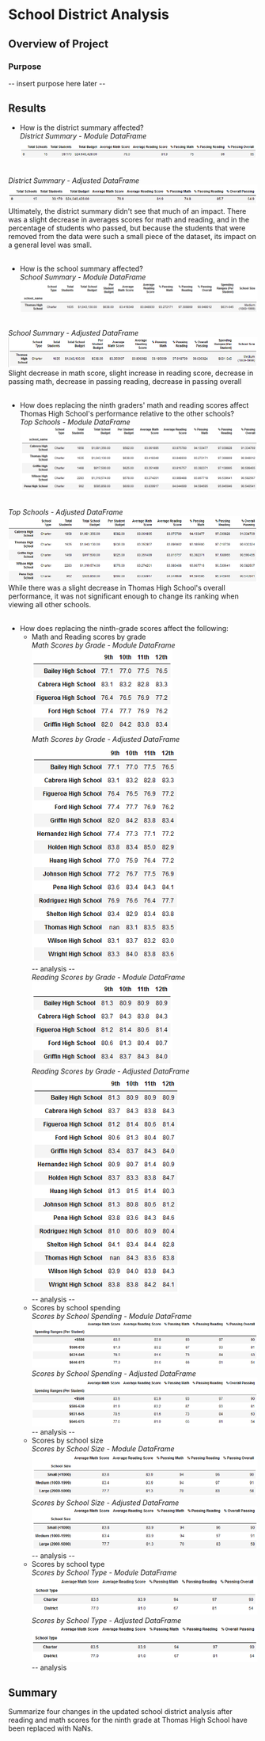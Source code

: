 # School District Analysis

## Overview of Project

### Purpose
-- insert purpose here later --

## Results

* How is the district summary affected?
<br />*District Summary - Module DataFrame*
![module_district_summary](/Resources/district_summary_df_module.PNG)

<br />*District Summary - Adjusted DataFrame*
![adjusted_district_summary](/Resources/district_summary_df_adjusted.PNG)
<br />Ultimately, the district summary didn't see that much of an impact. There was a slight decrease in averages scores for math and reading, and in the percentage of students who passed, but because the students that were removed from the data were such a small piece of the dataset, its impact on a general level was small.
<br /><br />
* How is the school summary affected?
<br />*School Summary - Module DataFrame*
![module_per_school_summary](/Resources/per_school_summary_df_module.PNG)

<br />*School Summary - Adjusted DataFrame*
![adjusted_per_school_summary](/Resources/per_school_summary_df_adjusted.PNG)
<br/>Slight decrease in math score, slight increase in reading score, decrease in passing math, decrease in passing reading, decrease in passing overall
<br /><br />
* How does replacing the ninth graders' math and reading scores affect Thomas High School's performance relative to the other schools?
<br />*Top Schools - Module DataFrame*
![module_top_schools](/Resources/top_schools_module.PNG)

<br />*Top Schools - Adjusted DataFrame*
![adjusted_top-schools](/Resources/top_schools_adjusted.PNG)
While there was a slight decrease in Thomas High School's overall performance, it was not significant enough to change its ranking when viewing all other schools.
<br /><br />
* How does replacing the ninth-grade scores affect the following:
    * Math and Reading scores by grade
    <br />*Math Scores by Grade - Module DataFrame*<br />
    ![module_math_scores_grade](/Resources/math_scores_by_grade_module.PNG)
    <br />*Math Scores by Grade - Adjusted DataFrame*<br />
    ![adjusted_math_scores_grade](/Resources/math_scores_by_grade_adjusted.PNG)
    <br /> -- analysis --
    <br />*Reading Scores by Grade - Module DataFrame*<br />
    ![module_reading_scores_grade](/Resources/reading_scores_by_grade_module.PNG)
    <br />*Reading Scores by Grade - Adjusted DataFrame*<br />
    ![module_reading_scores_grade](/Resources/reading_scores_by_grade_adjusted.PNG)
    <br /> -- analysis --
    * Scores by school spending
    <br />*Scores by School Spending - Module DataFrame*<br />
    ![module_scores_by_spending](/Resources/scores_by_spending_module.PNG)
    <br />*Scores by School Spending - Adjusted DataFrame*<br />
    ![adjusted_scores_by_spending](/Resources/scores_by_spending_adjusted.PNG)
    <br /> -- analysis --
    * Scores by school size
    <br />*Scores by School Size - Module DataFrame*<br />
    ![module_scores_by_size](/Resources/scores_by_size_module.PNG)
    <br />*Scores by School Size - Adjusted DataFrame*<br />
    ![adjusted_scores_by_size](Resources/scores_by_size_adjusted.PNG)
    <br /> -- analysis --
    * Scores by school type
    <br />*Scores by School Type - Module DataFrame*<br />
    ![module_scores_by_type](/Resources/scores_by_type_module.PNG)
    <br />*Scores by School Type - Adjusted DataFrame*<br />
    ![adjusted_scores_by_type](/Resources/scores_by_type_adjusted.PNG)
    <br /> -- analysis
    
## Summary
Summarize four changes in the updated school district analysis after reading and math scores for the ninth grade at Thomas High School have been replaced with NaNs.